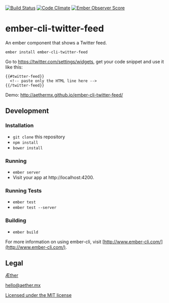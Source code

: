 [![Build Status](https://travis-ci.org/aethermx/ember-cli-twitter-feed.svg?branch=master)](https://travis-ci.org/aethermx/ember-cli-twitter-feed)
[![Code Climate](https://codeclimate.com/github/aethermx/ember-cli-twitter-feed/badges/gpa.svg)](https://codeclimate.com/github/aethermx/ember-cli-twitter-feed)
[![Ember Observer Score](http://emberobserver.com/badges/ember-cli-twitter-feed.svg)](http://emberobserver.com/addons/ember-cli-twitter-feed)

# ember-cli-twitter-feed

An ember component that shows a Twitter feed.

    ember install ember-cli-twitter-feed

Go to https://twitter.com/settings/widgets, get your code snippet and use it
like this:

```
{{#twitter-feed}}
  <!-- paste only the HTML line here -->
{{/twitter-feed}}
```

Demo: http://aethermx.github.io/ember-cli-twitter-feed/

## Development

### Installation

* `git clone` this repository
* `npm install`
* `bower install`

### Running

* `ember server`
* Visit your app at http://localhost:4200.

### Running Tests

* `ember test`
* `ember test --server`

### Building

* `ember build`

For more information on using ember-cli, visit [http://www.ember-cli.com/](http://www.ember-cli.com/).

## Legal

[Æther](http://aether.mx/)

hello@aether.mx

[Licensed under the MIT license](http://opensource.org/licenses/mit-license.php)
